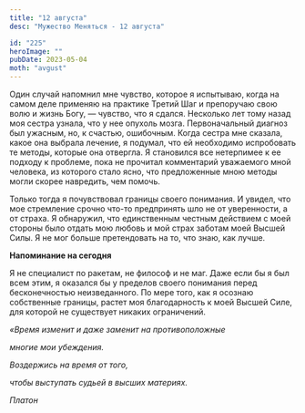 ```yaml
---
title: "12 августа"
desc: "Мужество Меняться - 12 августа"

id: "225"
heroImage: ""
pubDate: 2023-05-04
moth: "avgust"
---
```


Один случай напомнил мне чувство, которое я испытываю, когда на самом деле
применяю на практике Третий Шаг и препоручаю свою волю и жизнь Богу, —
чувство, что я сдался. Несколько лет тому назад моя сестра узнала, что у нее
опухоль мозга. Первоначальный диагноз был ужасным, но, к счастью, ошибочным.
Когда сестра мне сказала, какое она выбрала лечение, я подумал, что ей
необходимо испробовать те методы, которые она отвергла. Я становился все
нетерпимее к ее подходу к проблеме, пока не прочитал комментарий уважаемого
мной человека, из которого стало ясно, что предложенные мною методы могли
скорее навредить, чем помочь.

Только тогда я почувствовал границы своего понимания. И увидел, что мое
стремление срочно что-то предпринять шло не от уверенности, а от страха. Я
обнаружил, что единственным честным действием с моей стороны было отдать мою
любовь и мой страх заботам моей Высшей Силы. Я не мог больше претендовать на
то, что знаю, как лучше.

**Напоминание на сегодня**

Я не специалист по ракетам, не философ и не маг. Даже если бы я был всем этим,
я оказался бы у пределов своего понимания перед бесконечностью неизведанного.
По мере того, как я осознаю собственные границы, растет моя благодарность к
моей Высшей Силе, для которой не существует никаких ограничений.

_«Время изменит и даже заменит на противоположные_

_многие мои убеждения._

_Воздержись на время от того,_

_чтобы выступать судьей в высших материях._

_Платон_
